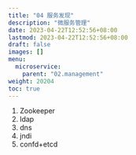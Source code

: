 ```yaml
---
title: "04 服务发现"
description: "微服务管理"
date: 2023-04-22T12:52:56+08:00
lastmod: 2023-04-22T12:52:56+08:00
draft: false
images: []
menu:
  microservice:
    parent: "02.management"
weight: 20204
toc: true
---
```



1. Zookeeper
2. ldap
3. dns
4. jndi
5. confd+etcd
